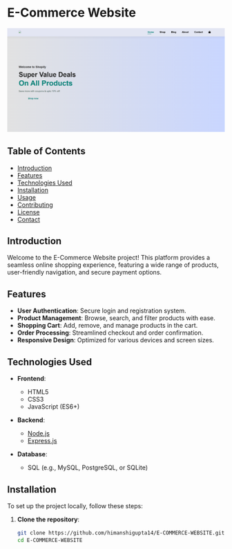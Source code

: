 # E-Commerce Website

![E-Commerce Website](ss.png)

## Table of Contents

- [Introduction](#introduction)
- [Features](#features)
- [Technologies Used](#technologies-used)
- [Installation](#installation)
- [Usage](#usage)
- [Contributing](#contributing)
- [License](#license)
- [Contact](#contact)

## Introduction

Welcome to the E-Commerce Website project! This platform provides a seamless online shopping experience, featuring a wide range of products, user-friendly navigation, and secure payment options.

## Features

- **User Authentication**: Secure login and registration system.
- **Product Management**: Browse, search, and filter products with ease.
- **Shopping Cart**: Add, remove, and manage products in the cart.
- **Order Processing**: Streamlined checkout and order confirmation.
- **Responsive Design**: Optimized for various devices and screen sizes.

## Technologies Used

- **Frontend**:
  - HTML5
  - CSS3
  - JavaScript (ES6+)
  

- **Backend**:
  - [Node.js](https://nodejs.org/)
  - [Express.js](https://expressjs.com/)

- **Database**:
  - SQL (e.g., MySQL, PostgreSQL, or SQLite)



## Installation

To set up the project locally, follow these steps:

1. **Clone the repository**:
   ```bash
   git clone https://github.com/himanshigupta14/E-COMMERCE-WEBSITE.git
   cd E-COMMERCE-WEBSITE
   ```
